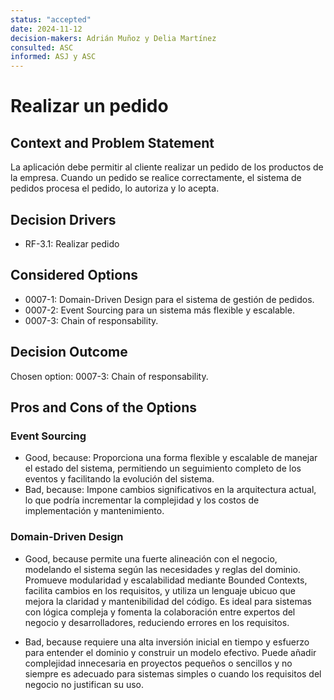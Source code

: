```yaml
---
status: "accepted"
date: 2024-11-12
decision-makers: Adrián Muñoz y Delia Martínez
consulted: ASC
informed: ASJ y ASC
---
```


# Realizar un pedido

## Context and Problem Statement

La aplicación debe permitir al cliente realizar un pedido de los productos de la empresa. Cuando un pedido se realice correctamente, el sistema de pedidos procesa el pedido, lo autoriza y lo acepta.

## Decision Drivers

* RF-3.1: Realizar pedido

## Considered Options

* 0007-1: Domain-Driven Design para el sistema de gestión de pedidos.
* 0007-2: Event Sourcing para un sistema más flexible y escalable.
* 0007-3: Chain of responsability. 

## Decision Outcome

Chosen option: 0007-3: Chain of responsability.

## Pros and Cons of the Options

### Event Sourcing

* Good, because: Proporciona una forma flexible y escalable de manejar el estado del sistema, permitiendo un seguimiento completo de los eventos y facilitando la evolución del sistema.
* Bad, because: Impone cambios significativos en la arquitectura actual, lo que podría incrementar la complejidad y los costos de implementación y mantenimiento.

### Domain-Driven Design 
* Good, because permite una fuerte alineación con el negocio, modelando el sistema según las necesidades y reglas del dominio. Promueve modularidad y escalabilidad mediante Bounded Contexts, facilita cambios en los requisitos, y utiliza un lenguaje ubicuo que mejora la claridad y mantenibilidad del código. Es ideal para sistemas con lógica compleja y fomenta la colaboración entre expertos del negocio y desarrolladores, reduciendo errores en los requisitos.

* Bad, because requiere una alta inversión inicial en tiempo y esfuerzo para entender el dominio y construir un modelo efectivo. Puede añadir complejidad innecesaria en proyectos pequeños o sencillos y no siempre es adecuado para sistemas simples o cuando los requisitos del negocio no justifican su uso.
